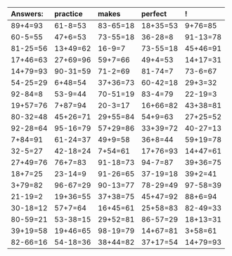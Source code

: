| Answers: | practice | makes | perfect | ! |
| :--- | :--- | :--- | :--- | :--- |
| 89+4=93 | 61-8=53 | 83-65=18 | 18+35=53 | 9+76=85 | 
| 60-5=55 | 47+6=53 | 73-55=18 | 36-28=8 | 91-13=78 | 
| 81-25=56 | 13+49=62 | 16-9=7 | 73-55=18 | 45+46=91 | 
| 17+46=63 | 27+69=96 | 59+7=66 | 49+4=53 | 14+17=31 | 
| 14+79=93 | 90-31=59 | 71-2=69 | 81-74=7 | 73-6=67 | 
| 54-25=29 | 6+48=54 | 37+36=73 | 60-42=18 | 29+3=32 | 
| 92-84=8 | 53-9=44 | 70-51=19 | 83-4=79 | 22-19=3 | 
| 19+57=76 | 7+87=94 | 20-3=17 | 16+66=82 | 43+38=81 | 
| 80-32=48 | 45+26=71 | 29+55=84 | 54+9=63 | 27+25=52 | 
| 92-28=64 | 95-16=79 | 57+29=86 | 33+39=72 | 40-27=13 | 
| 7+84=91 | 61-24=37 | 49+9=58 | 36+8=44 | 59+19=78 | 
| 32-5=27 | 42-18=24 | 7+54=61 | 17+76=93 | 14+47=61 | 
| 27+49=76 | 76+7=83 | 91-18=73 | 94-7=87 | 39+36=75 | 
| 18+7=25 | 23-14=9 | 91-26=65 | 37-19=18 | 39+2=41 | 
| 3+79=82 | 96-67=29 | 90-13=77 | 78-29=49 | 97-58=39 | 
| 21-19=2 | 19+36=55 | 37+38=75 | 45+47=92 | 88+6=94 | 
| 30-18=12 | 57+7=64 | 16+45=61 | 25+58=83 | 82-49=33 | 
| 80-59=21 | 53-38=15 | 29+52=81 | 86-57=29 | 18+13=31 | 
| 39+19=58 | 19+46=65 | 98-19=79 | 14+67=81 | 3+58=61 | 
| 82-66=16 | 54-18=36 | 38+44=82 | 37+17=54 | 14+79=93 | 
